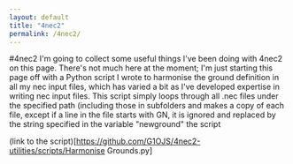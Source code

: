 ```yaml
---
layout: default
title: "4nec2"
permalink: /4nec2/
---
```


#4nec2
I'm going to collect some useful things I've been doing with 4nec2 on this page. There's not much here at the moment; I'm just starting this page off with a Python script
I wrote to harmonise the ground definition in all my nec input files, which has varied a bit as I've developed expertise in writing nec input files.
This script simply loops through all .nec files under the specified path (including those in subfolders and makes a copy of each file, except if a line in 
the file starts with GN, it is ignored and replaced by the string specified in the variable "newground" the script

(link to the script)[https://github.com/G1OJS/4nec2-utilities/scripts/Harmonise Grounds.py]
